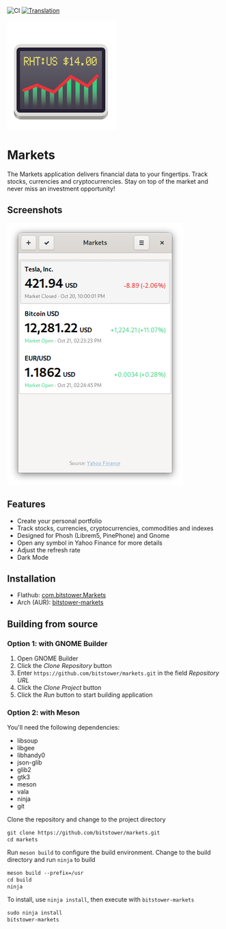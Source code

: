 ![CI](https://github.com/bitstower/markets/workflows/CI/badge.svg)
[![Translation](https://hosted.weblate.org/widgets/markets/-/markets/svg-badge.svg)](https://hosted.weblate.org/engage/markets/?utm_source=widget)

![](data/icons/com.bitstower.Markets.svg?raw=true)

# Markets
The Markets application delivers financial data to your fingertips. Track stocks, currencies and cryptocurrencies. Stay on top of the market and never miss an investment opportunity!

## Screenshots

![](preview.png?raw=true)

## Features

* Create your personal portfolio
* Track stocks, currencies, cryptocurrencies, commodities and indexes
* Designed for Phosh (Librem5, PinePhone) and Gnome
* Open any symbol in Yahoo Finance for more details
* Adjust the refresh rate
* Dark Mode

## Installation

* Flathub: [com.bitstower.Markets](https://flathub.org/apps/details/com.bitstower.Markets)
* Arch (AUR): [bitstower-markets](https://aur.archlinux.org/packages/bitstower-markets/)

## Building from source


### Option 1: with GNOME Builder

1. Open GNOME Builder
1. Click the _Clone Repository_ button
1. Enter `https://github.com/bitstower/markets.git` in the field _Repository URL_
1. Click the _Clone Project_ button
1. Click the _Run_ button to start building application

### Option 2: with Meson

You'll need the following dependencies:

* libsoup
* libgee
* libhandy0
* json-glib
* glib2
* gtk3
* meson
* vala
* ninja
* git

Clone the repository and change to the project directory

```
git clone https://github.com/bitstower/markets.git
cd markets
```

Run `meson build` to configure the build environment. Change to the build directory and run `ninja` to build

```
meson build --prefix=/usr
cd build
ninja
```

To install, use `ninja install`, then execute with `bitstower-markets`

```
sudo ninja install
bitstower-markets
```
